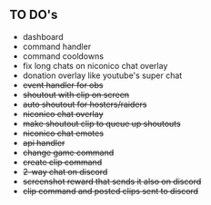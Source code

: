 ## TO DO's

+ dashboard
+ command handler
+ command cooldowns
+ fix long chats on niconico chat overlay
+ donation overlay like youtube's super chat
+ ~~event handler for obs~~
+ ~~shoutout with clip on screen~~
+ ~~auto shoutout for hosters/raiders~~
+ ~~niconico chat overlay~~
+ ~~make shoutout clip to queue up shoutouts~~
+ ~~niconico chat emotes~~
+ ~~api handler~~
+ ~~change game command~~
+ ~~create clip command~~
+ ~~2-way chat on discord~~
+ ~~screenshot reward that sends it also on discord~~
+ ~~clip command and posted clips sent to discord~~